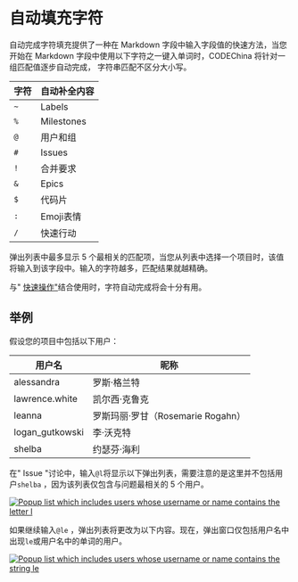 # 自动填充字符[](#autofill "Permalink")

自动完成字符填充提供了一种在 Markdown 字段中输入字段值的快速方法，当您开始在 Markdown 字段中使用以下字符之一键入单词时，CODEChina 将针对一组匹配值逐步自动完成， 字符串匹配不区分大小写。

| 字符 | 自动补全内容 |
| --- | --- |
| `~` | Labels |
| `%` | Milestones |
| `@` | 用户和组 |
| `#` | Issues |
| `!` | 合并要求 |
| `&` | Epics |
| `$` | 代码片 |
| `:` | Emoji表情 |
| `/` | 快速行动 |

弹出列表中最多显示 5 个最相关的匹配项，当您从列表中选择一个项目时，该值将输入到该字段中。输入的字符越多，匹配结果就越精确。

与" [快速操作"](/docs/user/project/quick-actions.md)结合使用时，字符自动完成将会十分有用。

## 举例[](#example "Permalink")

假设您的项目中包括以下用户：

| 用户名 | 昵称 |
| --- | --- |
| alessandra | 罗斯·格兰特 |
| lawrence.white | 凯尔西·克鲁克 |
| leanna | 罗斯玛丽·罗甘（Rosemarie Rogahn） |
| logan_gutkowski | 李·沃克特 |
| shelba | 约瑟芬·海利 |

在" Issue "讨论中，输入`@l`将显示以下弹出列表，需要注意的是这里并不包括用户`shelba` ，因为该列表仅包含与问题最相关的 5 个用户。

[![Popup list which includes users whose username or name contains the letter `l`](img/autocomplete_characters_example1_v12_0.png)](/docs/img/autocomplete_characters_example1_v12_0.png)

如果继续输入`@le` ，弹出列表将更改为以下内容。现在，弹出窗口仅包括用户名中出现`le`或用户名中的单词的用户。

[![Popup list which includes users whose username or name contains the string `le`](img/autocomplete_characters_example2_v12_0.png)](/docs/img/autocomplete_characters_example2_v12_0.png)